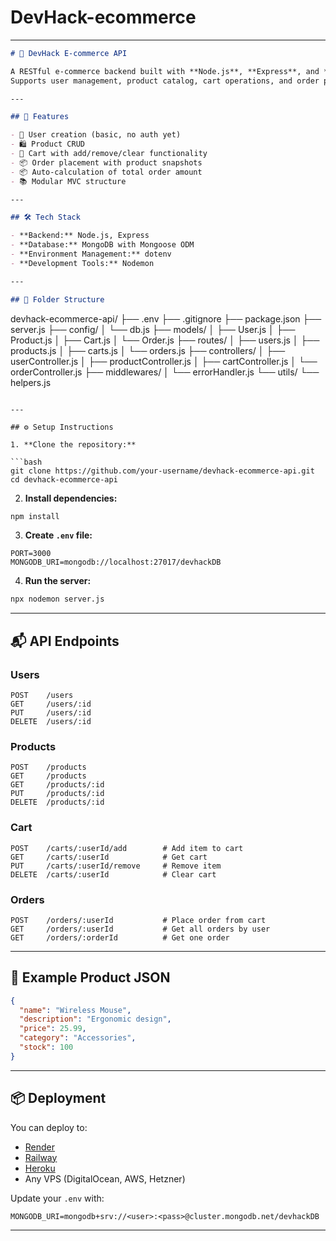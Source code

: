 # DevHack-ecommerce

---

```markdown
# 🛒 DevHack E-commerce API

A RESTful e-commerce backend built with **Node.js**, **Express**, and **MongoDB**.  
Supports user management, product catalog, cart operations, and order processing — perfect for learning or kickstarting an e-commerce app.

---

## 🚀 Features

- 🔐 User creation (basic, no auth yet)
- 🛍 Product CRUD
- 🛒 Cart with add/remove/clear functionality
- 📦 Order placement with product snapshots
- 📦 Auto-calculation of total order amount
- 📚 Modular MVC structure

---

## 🛠 Tech Stack

- **Backend:** Node.js, Express
- **Database:** MongoDB with Mongoose ODM
- **Environment Management:** dotenv
- **Development Tools:** Nodemon

---

## 📁 Folder Structure

```
devhack-ecommerce-api/
├── .env
├── .gitignore
├── package.json
├── server.js
├── config/
│   └── db.js
├── models/
│   ├── User.js
│   ├── Product.js
│   ├── Cart.js
│   └── Order.js
├── routes/
│   ├── users.js
│   ├── products.js
│   ├── carts.js
│   └── orders.js
├── controllers/
│   ├── userController.js
│   ├── productController.js
│   ├── cartController.js
│   └── orderController.js
├── middlewares/
│   └── errorHandler.js
└── utils/
    └── helpers.js


````

---

## ⚙️ Setup Instructions

1. **Clone the repository:**

```bash
git clone https://github.com/your-username/devhack-ecommerce-api.git
cd devhack-ecommerce-api
````

2. **Install dependencies:**

```bash
npm install
```

3. **Create `.env` file:**

```env
PORT=3000
MONGODB_URI=mongodb://localhost:27017/devhackDB
```

4. **Run the server:**

```bash
npx nodemon server.js
```

---

## 📬 API Endpoints

### Users

```
POST    /users
GET     /users/:id
PUT     /users/:id
DELETE  /users/:id
```

### Products

```
POST    /products
GET     /products
GET     /products/:id
PUT     /products/:id
DELETE  /products/:id
```

### Cart

```
POST    /carts/:userId/add        # Add item to cart
GET     /carts/:userId            # Get cart
PUT     /carts/:userId/remove     # Remove item
DELETE  /carts/:userId            # Clear cart
```

### Orders

```
POST    /orders/:userId           # Place order from cart
GET     /orders/:userId           # Get all orders by user
GET     /orders/:orderId          # Get one order
```

---

## 🧪 Example Product JSON

```json
{
  "name": "Wireless Mouse",
  "description": "Ergonomic design",
  "price": 25.99,
  "category": "Accessories",
  "stock": 100
}
```

---

## 📦 Deployment

You can deploy to:

* [Render](https://render.com)
* [Railway](https://railway.app)
* [Heroku](https://heroku.com)
* Any VPS (DigitalOcean, AWS, Hetzner)

Update your `.env` with:

```env
MONGODB_URI=mongodb+srv://<user>:<pass>@cluster.mongodb.net/devhackDB
```

---


